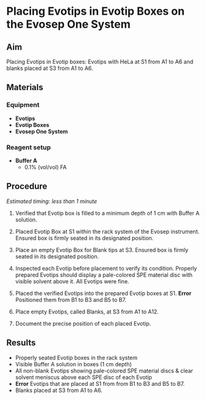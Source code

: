 # Placing Evotips in Evotip Boxes on the Evosep One System

## Aim

Placing Evotips in Evotip boxes: Evotips with HeLa at S1 from A1 to A6 and blanks placed at S3 from A1 to A6.


## Materials

### Equipment

- **Evotips**
- **Evotip Boxes**
- **Evosep One System**

### Reagent setup

- **Buffer A**
  - 0.1% (vol/vol) FA


## Procedure

*Estimated timing: less than 1 minute*

1. Verified that Evotip box is filled to a minimum depth of 1 cm with Buffer A solution.

2. Placed Evotip Box at S1 within the rack system of the Evosep instrument. Ensured box is firmly seated in its designated position.

3. Place an empty Evotip Box for Blank tips at S3. Ensured box is firmly seated in its designated position.

3. Inspected each Evotip before placement to verify its condition. Properly prepared Evotips should display a pale-colored SPE material disc with visible solvent above it. All Evotips were fine.

4. Placed the verified Evotips into the prepared Evotip boxes at S1. **Error** Positioned them from B1 to B3 and B5 to B7.

5. Place empty Evotips, called Blanks, at S3 from A1 to A12.

5. Document the precise position of each placed Evotip.


## Results
- Properly seated Evotip boxes in the rack system
- Visible Buffer A solution in boxes (1 cm depth)
- All non-blank Evotips showing pale-colored SPE material discs & clear solvent meniscus above each SPE disc of each Evotip
- **Error** Evotips that are placed at S1 from from B1 to B3 and B5 to B7.
- Blanks placed at S3 from A1 to A6.
